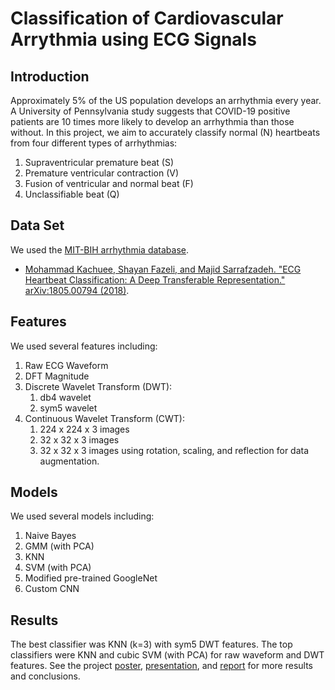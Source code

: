 # Classification of Cardiovascular Arrythmia using ECG Signals

## Introduction
Approximately 5% of the US population develops an arrhythmia every year.
A University of Pennsylvania study suggests that COVID-19 positive patients are 10 times more likely to develop an arrhythmia than those without.
In this project, we aim to accurately classify normal (N) heartbeats from four different types of arrhythmias:
1) Supraventricular premature beat (S)
2) Premature ventricular contraction (V)
3) Fusion of ventricular and normal beat (F)
4) Unclassifiable beat (Q)

## Data Set
We used the [MIT-BIH arrhythmia database](https://www.kaggle.com/shayanfazeli/heartbeat?select=mitbih_train.csv).

* [Mohammad Kachuee, Shayan Fazeli, and Majid Sarrafzadeh. "ECG Heartbeat Classification: A Deep Transferable Representation." arXiv:1805.00794 (2018)](https://arxiv.org/abs/1805.00794).

## Features
We used several features including:
1) Raw ECG Waveform
2) DFT Magnitude
3) Discrete Wavelet Transform (DWT):
   1. db4 wavelet
   2. sym5 wavelet
4) Continuous Wavelet Transform (CWT):
   1. 224 x 224 x 3 images
   2. 32 x 32 x 3 images
   3. 32 x 32 x 3 images using rotation, scaling, and reflection for data augmentation.

## Models
We used several models including:
1) Naive Bayes
2) GMM (with PCA)
3) KNN
4) SVM (with PCA)
5) Modified pre-trained GoogleNet
6) Custom CNN

## Results
The best classifier was KNN (k=3) with sym5 DWT features.
The top classifiers were KNN and cubic SVM (with PCA) for raw waveform and DWT features.
See the project [poster](https://github.com/jacobmeisel/EE269_Final_Project/blob/main/EE269%20Poster.pdf), [presentation](https://drive.google.com/file/d/1oLLiuGJkwxZy312y3RXbC9OqykiouUYC/view?usp=sharing), and [report]() for more results and conclusions.
